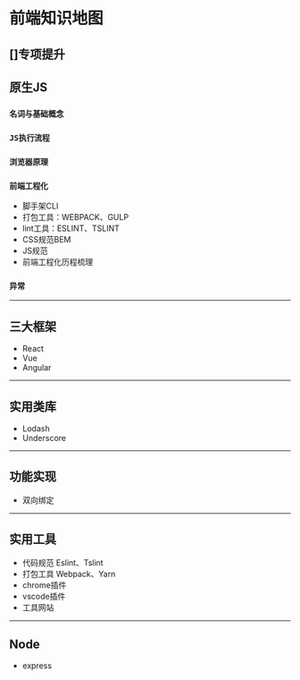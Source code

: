 # 前端知识地图

## []专项提升

## **原生JS**

### `名词与基础概念`

### `JS执行流程`

### `浏览器原理`

### `前端工程化`
- 脚手架CLI
- 打包工具：WEBPACK、GULP
- lint工具：ESLINT、TSLINT
- CSS规范BEM
- JS规范
- 前端工程化历程梳理

### `异常`

---

## **三大框架**
- React
- Vue
- Angular

---

## **实用类库**
- Lodash
- Underscore
  
---

## **功能实现**
- 双向绑定
---

## **实用工具**
- 代码规范 Eslint、Tslint
- 打包工具 Webpack、Yarn
- chrome插件
- vscode插件
- 工具网站 
---

## **Node**
- express
